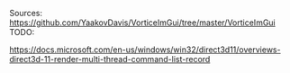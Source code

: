 Sources: https://github.com/YaakovDavis/VorticeImGui/tree/master/VorticeImGui
TODO:

https://docs.microsoft.com/en-us/windows/win32/direct3d11/overviews-direct3d-11-render-multi-thread-command-list-record